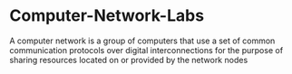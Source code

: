 # Computer-Network-Labs
A computer network is a group of computers that use a set of common communication protocols over digital interconnections for the purpose of sharing resources located on or provided by the network nodes
